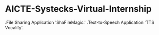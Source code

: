 # AICTE-Systecks-Virtual-Internship
.File Sharing Application 'ShaFileMagic.' .Text-to-Speech Application 'TTS Vocalify'.
